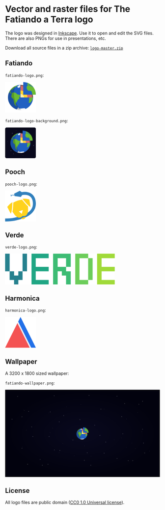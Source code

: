 # Vector and raster files for The Fatiando a Terra logo

The logo was designed in [Inkscape](https://inkscape.org/en/). Use it to open
and edit the SVG files. There are also PNGs for use in presentations, etc.

Download all source files in a zip archive: [`logo-master.zip`](https://github.com/fatiando/logo/archive/master.zip)

## Fatiando

`fatiando-logo.png`:

<img src="fatiando-logo.png" height="100px">

`fatiando-logo-background.png`:

<img src="fatiando-logo-background.png" height="100px">

## Pooch

`pooch-logo.png`:

<img src="pooch-logo.png" height="100px">

## Verde

`verde-logo.png`:

<img src="verde-logo.png" height="100px">

## Harmonica

`harmonica-logo.png`:

<img src="harmonica-logo.png" height="100px">

## Wallpaper

A 3200 x 1800 sized wallpaper:

`fatiando-wallpaper.png`:

<img src="fatiando-wallpaper.png" width="800px">

## License

All logo files are public domain
([CC0 1.0 Universal license](https://creativecommons.org/publicdomain/zero/1.0/)).
